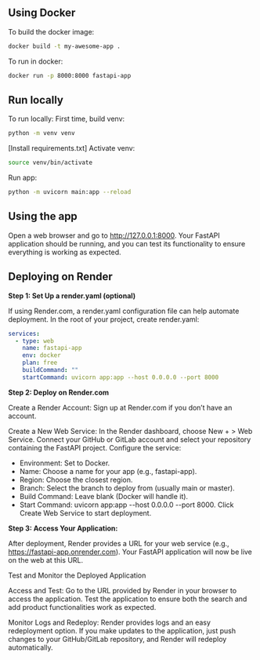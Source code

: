 ## Using Docker
To build the docker image:
```bash
docker build -t my-awesome-app .
```

To run in docker:
```bash 
docker run -p 8000:8000 fastapi-app
```

## Run locally

To run locally:
First time, build venv:
```bash 
python -m venv venv
```
[Install requirements.txt]
Activate venv: 
```bash 
source venv/bin/activate
```

Run app:
```bash
python -m uvicorn main:app --reload 
```

## Using the app
Open a web browser and go to http://127.0.0.1:8000.
Your FastAPI application should be running, and you can test its functionality to ensure everything is working as expected.


## Deploying on Render
__Step 1: Set Up a render.yaml (optional)__

If using Render.com, a render.yaml configuration file can help automate deployment.
In the root of your project, create render.yaml:
```yaml
services:
  - type: web
    name: fastapi-app
    env: docker
    plan: free
    buildCommand: ""
    startCommand: uvicorn app:app --host 0.0.0.0 --port 8000
```

__Step 2: Deploy on Render.com__

Create a Render Account:
Sign up at Render.com if you don’t have an account.

Create a New Web Service:
In the Render dashboard, choose New + > Web Service.
Connect your GitHub or GitLab account and select your repository containing the FastAPI project.
Configure the service:
- Environment: Set to Docker.
- Name: Choose a name for your app (e.g., fastapi-app).
- Region: Choose the closest region.
- Branch: Select the branch to deploy from (usually main or master).
- Build Command: Leave blank (Docker will handle it).
- Start Command: uvicorn app:app --host 0.0.0.0 --port 8000.
Click Create Web Service to start deployment.

__Step 3: Access Your Application:__

After deployment, Render provides a URL for your web service (e.g., https://fastapi-app.onrender.com).
Your FastAPI application will now be live on the web at this URL.

Test and Monitor the Deployed Application

Access and Test:
Go to the URL provided by Render in your browser to access the application.
Test the application to ensure both the search and add product functionalities work as expected.

Monitor Logs and Redeploy:
Render provides logs and an easy redeployment option. If you make updates to the application, just push changes to your GitHub/GitLab repository, and Render will redeploy automatically.

